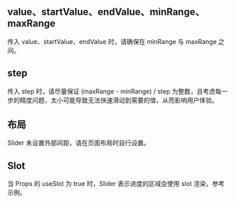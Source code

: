 ## value、startValue、endValue、minRange、maxRange

传入 value、startValue、endValue 时，请确保在 minRange 与 maxRange 之间。

## step

传入 step 时，请尽量保证 (maxRange - minRange) / step 为整数，且考虑每一步的精度问题，太小可能导致无法快速滑动到需要的值，从而影响用户体验。

## 布局

Slider 未设置外部间距，请在页面布局时自行设置。

## Slot

当 Props 的 useSlot 为 true 时，Slider 表示进度的区域会使用 slot 渲染，参考示例。
